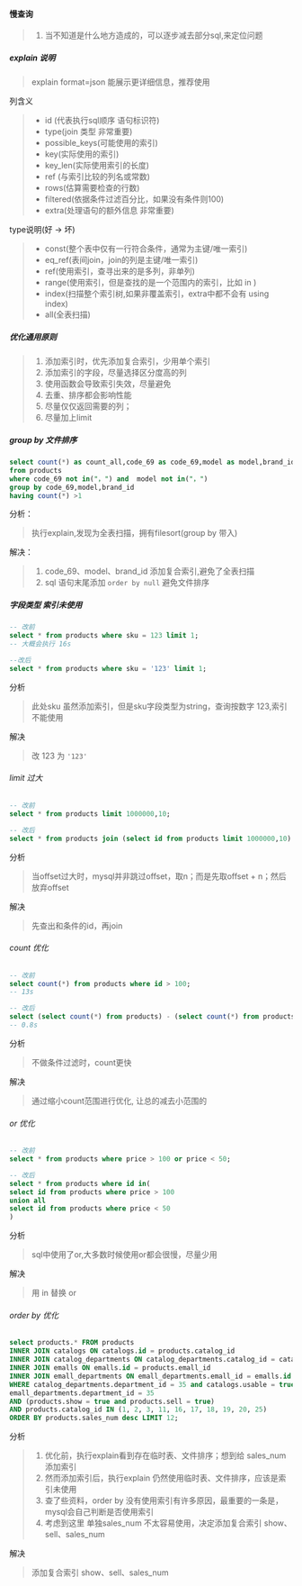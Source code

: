 #### 慢查询
> 1. 当不知道是什么地方造成的，可以逐步减去部分sql,来定位问题

##### explain 说明
> explain format=json 能展示更详细信息，推荐使用

列含义
> - id (代表执行sql顺序 语句标识符)
> - type(join 类型 非常重要)
> - possible_keys(可能使用的索引)
> - key(实际使用的索引)
> - key_len(实际使用索引的长度)
> - ref (与索引比较的列名或常数)
> - rows(估算需要检查的行数)
> - filtered(依据条件过滤百分比，如果没有条件则100)
> - extra(处理语句的额外信息 非常重要)

type说明(好 -> 坏)
> - const(整个表中仅有一行符合条件，通常为主键/唯一索引)
> - eq_ref(表间join，join的列是主键/唯一索引)
> - ref(使用索引，查寻出来的是多列，非单列)
> - range(使用索引，但是查找的是一个范围内的索引，比如 in )
> - index(扫描整个索引树,如果非覆盖索引，extra中都不会有 using index)
> - all(全表扫描)


##### 优化通用原则
> 1. 添加索引时，优先添加复合索引，少用单个索引
> 2. 添加索引的字段，尽量选择区分度高的列
> 3. 使用函数会导致索引失效，尽量避免
> 4. 去重、排序都会影响性能
> 5. 尽量仅仅返回需要的列；
> 6. 尽量加上limit

##### group by 文件排序
```sql
select count(*) as count_all,code_69 as code_69,model as model,brand_id as brand_id 
from products
where code_69 not in("，") and  model not in("，")
group by code_69,model,brand_id
having count(*) >1
```
分析：
> 执行explain,发现为全表扫描，拥有filesort(group by 带入)

解决：
> 1. code_69、model、brand_id 添加复合索引,避免了全表扫描
> 2. sql 语句末尾添加 `order by null` 避免文件排序


##### 字段类型 索引未使用
```sql
-- 改前
select * from products where sku = 123 limit 1;
-- 大概会执行 16s

--改后
select * from products where sku = '123' limit 1;
```
分析
> 此处sku 虽然添加索引，但是sku字段类型为string，查询按数字 123,索引不能使用

解决
> 改 123 为 `'123'`


###### limit 过大
```sql
-- 改前
select * from products limit 1000000,10;

-- 改后
select * from products join (select id from products limit 1000000,10) as temp using(id);
```
分析
> 当offset过大时，mysql并非跳过offset，取n；而是先取offset + n；然后放弃offset

解决
> 先查出和条件的id，再join


###### count 优化
```sql
-- 改前
select count(*) from products where id > 100;
-- 13s

-- 改后
select (select count(*) from products) - (select count(*) from products where id <= 100);
-- 0.8s
```
分析
> 不做条件过滤时，count更快

解决
> 通过缩小count范围进行优化, 让总的减去小范围的


###### or 优化
```sql
-- 改前
select * from products where price > 100 or price < 50;

-- 改后
select * from products where id in(
select id from products where price > 100
union all
select id from products where price < 50
)
```
分析
> sql中使用了or,大多数时候使用or都会很慢，尽量少用

解决
> 用 in 替换 or


###### order by 优化
```sql
select products.* FROM products
INNER JOIN catalogs ON catalogs.id = products.catalog_id 
INNER JOIN catalog_departments ON catalog_departments.catalog_id = catalogs.id 
INNER JOIN emalls ON emalls.id = products.emall_id 
INNER JOIN emall_departments ON emall_departments.emall_id = emalls.id 
WHERE catalog_departments.department_id = 35 and catalogs.usable = true and
emall_departments.department_id = 35
AND (products.show = true and products.sell = true)
AND products.catalog_id IN (1, 2, 3, 11, 16, 17, 18, 19, 20, 25) 
ORDER BY products.sales_num desc LIMIT 12;
```

分析
> 1. 优化前，执行explain看到存在临时表、文件排序；想到给 sales_num 添加索引
> 2. 然而添加索引后，执行explain 仍然使用临时表、文件排序，应该是索引未使用
> 3. 查了些资料，order by 没有使用索引有许多原因，最重要的一条是，mysql会自己判断是否使用索引
> 4. 考虑到这里 单独sales_num 不太容易使用，决定添加复合索引 show、sell、sales_num

解决
> 添加复合索引 show、sell、sales_num




